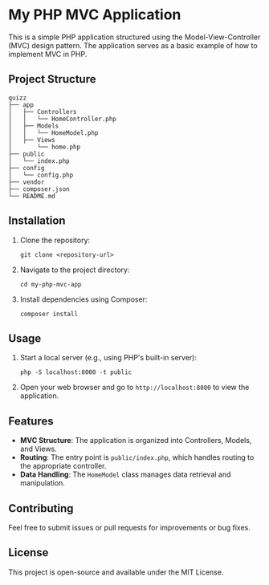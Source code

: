 # My PHP MVC Application

This is a simple PHP application structured using the Model-View-Controller (MVC) design pattern. The application serves as a basic example of how to implement MVC in PHP.

## Project Structure

```
quizz
├── app
│   ├── Controllers
│   │   └── HomeController.php
│   ├── Models
│   │   └── HomeModel.php
│   ├── Views
│       └── home.php
├── public
│   └── index.php
├── config
│   └── config.php
├── vendor
├── composer.json
└── README.md
```

## Installation

1. Clone the repository:
   ```
   git clone <repository-url>
   ```

2. Navigate to the project directory:
   ```
   cd my-php-mvc-app
   ```

3. Install dependencies using Composer:
   ```
   composer install
   ```

## Usage

1. Start a local server (e.g., using PHP's built-in server):
   ```
   php -S localhost:8000 -t public
   ```

2. Open your web browser and go to `http://localhost:8000` to view the application.

## Features

- **MVC Structure**: The application is organized into Controllers, Models, and Views.
- **Routing**: The entry point is `public/index.php`, which handles routing to the appropriate controller.
- **Data Handling**: The `HomeModel` class manages data retrieval and manipulation.

## Contributing

Feel free to submit issues or pull requests for improvements or bug fixes. 

## License

This project is open-source and available under the MIT License.
